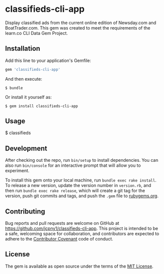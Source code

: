 # classifieds-cli-app

Display classified ads from the current online edition of Newsday.com and BoatTrader.com.
This gem was created to meet the requirements of the learn.co CLI Data Gem Project.

## Installation

Add this line to your application's Gemfile:

```ruby
gem 'classifieds-cli-app'
```

And then execute:

    $ bundle

Or install it yourself as:

    $ gem install classifieds-cli-app

## Usage

$ classifieds

## Development

After checking out the repo, run `bin/setup` to install dependencies. You can also run `bin/console` for an interactive prompt that will allow you to experiment.

To install this gem onto your local machine, run `bundle exec rake install`. To release a new version, update the version number in `version.rb`, and then run `bundle exec rake release`, which will create a git tag for the version, push git commits and tags, and push the `.gem` file to [rubygems.org](https://rubygems.org).

## Contributing

Bug reports and pull requests are welcome on GitHub at https://github.com/jcpny1/classifieds-cli-app. This project is intended to be a safe, welcoming space for collaboration, and contributors are expected to adhere to the [Contributor Covenant](http://contributor-covenant.org) code of conduct.

## License

The gem is available as open source under the terms of the [MIT License](http://opensource.org/licenses/MIT).
